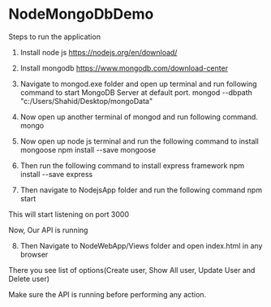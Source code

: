 # NodeMongoDbDemo

Steps to run the application

1. Install node js
  https://nodejs.org/en/download/

2. Install mongodb
  https://www.mongodb.com/download-center

3. Navigate to mongod.exe folder and open up terminal and run following command to start MongoDB Server at default port.
  mongod --dbpath "c:/Users/Shahid/Desktop/mongoData" 
  
4. Now open up another terminal of mongod and run following command.
  mongo
  
5. Now open up node js terminal and run the following command to install mongoose
  npm install --save mongoose
  
6. Then run the following command to install express framework
  npm install --save express
 
7. Then navigate to NodejsApp folder and run the following command
  npm start
  
  This will start listening on port 3000
  
  Now, Our API is running
  
 8. Then Navigate to NodeWebApp/Views folder and open index.html in any browser
 
 There you see list of options(Create user, Show All user, Update User and Delete user)
 
 Make sure the API is running before performing any action.
